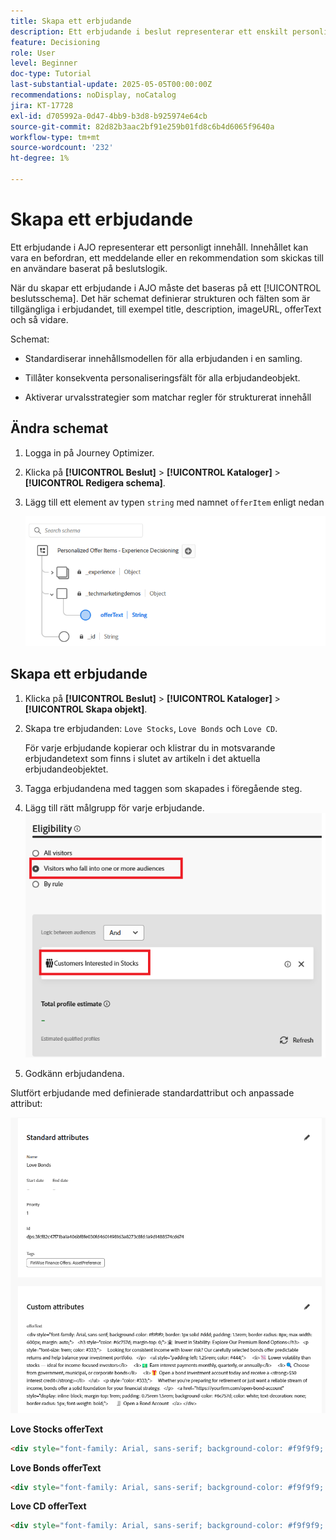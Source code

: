 ```yaml
---
title: Skapa ett erbjudande
description: Ett erbjudande i beslut representerar ett enskilt personligt innehåll, till exempel ett meddelande, en bild, en befordran eller en rekommendation, som kan levereras till en användare baserat på definierade regler och villkor.
feature: Decisioning
role: User
level: Beginner
doc-type: Tutorial
last-substantial-update: 2025-05-05T00:00:00Z
recommendations: noDisplay, noCatalog
jira: KT-17728
exl-id: d705992a-0d47-4bb9-b3d8-b925974e64cb
source-git-commit: 82d82b3aac2bf91e259b01fd8c6b4d6065f9640a
workflow-type: tm+mt
source-wordcount: '232'
ht-degree: 1%

---
```


# Skapa ett erbjudande

Ett erbjudande i AJO representerar ett personligt innehåll. Innehållet kan vara en befordran, ett meddelande eller en rekommendation som skickas till en användare baserat på beslutslogik.

När du skapar ett erbjudande i AJO måste det baseras på ett [!UICONTROL beslutsschema]. Det här schemat definierar strukturen och fälten som är tillgängliga i erbjudandet, till exempel title, description, imageURL, offerText och så vidare.

Schemat:

* Standardiserar innehållsmodellen för alla erbjudanden i en samling.

* Tillåter konsekventa personaliseringsfält för alla erbjudandeobjekt.

* Aktiverar urvalsstrategier som matchar regler för strukturerat innehåll

## Ändra schemat

1. Logga in på Journey Optimizer.
1. Klicka på **[!UICONTROL Beslut]** > **[!UICONTROL Kataloger]** > **[!UICONTROL Redigera schema]**.
1. Lägg till ett element av typen `string` med namnet `offerItem` enligt nedan

   ![beslutande-schema](assets/offer-schema.png)

## Skapa ett erbjudande

1. Klicka på **[!UICONTROL Beslut]** > **[!UICONTROL Kataloger]** > **[!UICONTROL Skapa objekt]**.

1. Skapa tre erbjudanden: `Love Stocks`, `Love Bonds` och `Love CD`.

   För varje erbjudande kopierar och klistrar du in motsvarande erbjudandetext som finns i slutet av artikeln i det aktuella erbjudandeobjektet.

1. Tagga erbjudandena med taggen som skapades i föregående steg.
1. Lägg till rätt målgrupp för varje erbjudande.
   ![offer-eligibility](assets/offer-eligibility.png)
1. Godkänn erbjudandena.

Slutfört erbjudande med definierade standardattribut och anpassade attribut:

![erbjudanden om kärleksbestånd](assets/love-bonds.png)

**Love Stocks offerText**

```html
<div style="font-family: Arial, sans-serif; background-color: #f9f9f9; border: 1px solid #ddd; padding: 1.5rem; border-radius: 8px; max-width: 600px; margin: auto;">   <h3 style="color: #1a73e8; margin-top: 0;">📈 Open a Stock Trading Account & Get $100 in Bonus Stock</h3>   <p style="font-size: 1rem; color: #333;">     Ready to start building your portfolio? Open a new stock trading account with us and receive a      <strong>$100 bonus in stock</strong> — on us.   </p>   <ul style="padding-left: 1.25rem; color: #444;">     <li>🧾 No account minimums — start investing with as little as $1</li>     <li>📉 $0 commissions on online stock trades</li>     <li>📊 Access to powerful trading tools and real-time analytics</li>     <li>🎓 Free educational resources to help you invest confidently</li>   </ul>   <p style="color: #333;">     It's never been easier to start trading. Join thousands of investors who trust us to help them grow their wealth.   </p>   <a href="https://yourbrokerage.com/open-account"      style="display: inline-block; margin-top: 1rem; padding: 0.75rem 1.5rem; background-color: #1a73e8; color: white; text-decoration: none; border-radius: 5px; font-weight: bold;">      🚀 Open Your Account Today   </a> </div>
```

**Love Bonds offerText**

```html
<div style="font-family: Arial, sans-serif; background-color: #f9f9f9; border: 1px solid #ddd; padding: 1.5rem; border-radius: 8px; max-width: 600px; margin: auto;">   <h3 style="color: #6c757d; margin-top: 0;">🏦 Invest in Stability: Explore Our Premium Bond Options</h3>   <p style="font-size: 1rem; color: #333;">     Looking for consistent income with lower risk? Our carefully selected bonds offer predictable returns and help balance your investment portfolio.   </p>   <ul style="padding-left: 1.25rem; color: #444;">     <li>📉 Lower volatility than stocks — ideal for income-focused investors</li>     <li>💵 Earn interest payments monthly, quarterly, or annually</li>     <li>🔍 Choose from government, municipal, or corporate bonds</li>     <li>🎁 Open a bond investment account today and receive a <strong>$50 interest credit</strong></li>   </ul>   <p style="color: #333;">     Whether you're preparing for retirement or just want a reliable stream of income, bonds offer a solid foundation for your financial strategy.   </p>   <a href="https://yourfirm.com/open-bond-account"      style="display: inline-block; margin-top: 1rem; padding: 0.75rem 1.5rem; background-color: #6c757d; color: white; text-decoration: none; border-radius: 5px; font-weight: bold;">      🧾 Open a Bond Account   </a> </div>
```

**Love CD offerText**

```html
<div style="font-family: Arial, sans-serif; background-color: #f9f9f9; border: 1px solid #ddd; padding: 1.5rem; border-radius: 8px; max-width: 600px; margin: auto;">   <h3 style="color: #28a745; margin-top: 0;">💰 Lock in a 5.25% APY — Open Your CD Account Today</h3>   <p style="font-size: 1rem; color: #333;">     Secure your savings with a high-yield Certificate of Deposit. For a limited time, enjoy a      <strong>guaranteed 5.25% annual percentage yield (APY)</strong> on 12-month CDs.   </p>   <ul style="padding-left: 1.25rem; color: #444;">     <li>🔒 Guaranteed returns with FDIC insurance</li>     <li>📈 Lock in today's high rates before they change</li>     <li>💼 Flexible terms from 6 to 24 months</li>     <li>🎁 Open with just $500 and get a $50 bonus</li>   </ul>   <p style="color: #333;">     Whether you're saving for a short-term goal or building a conservative income strategy, our CDs offer peace of mind and predictable growth.   </p>   <a href="https://yourbank.com/open-cd"      style="display: inline-block; margin-top: 1rem; padding: 0.75rem 1.5rem; background-color: #28a745; color: white; text-decoration: none; border-radius: 5px; font-weight: bold;">      💼 Open a CD Account   </a> </div>
```
